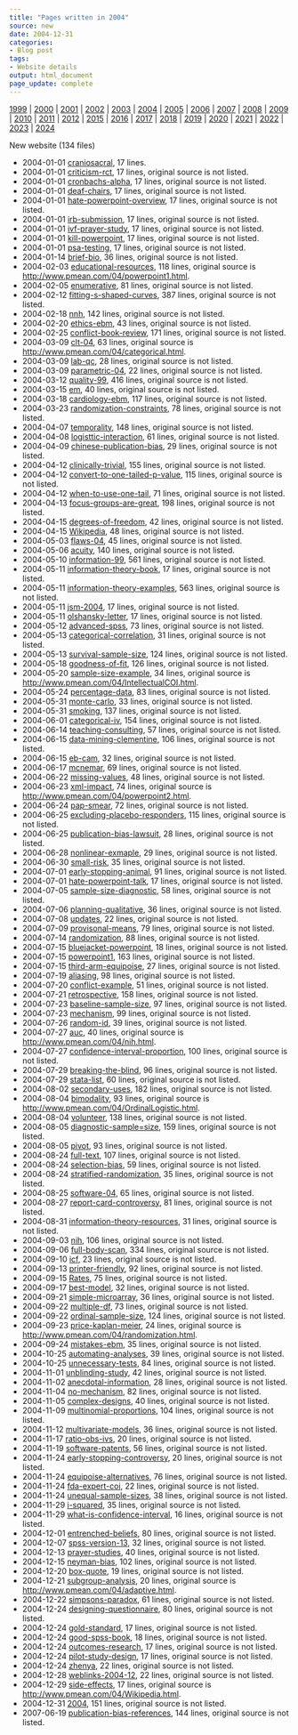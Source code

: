 ```yaml
---
title: "Pages written in 2004"
source: new
date: 2004-12-31
categories:
- Blog post
tags:
- Website details
output: html_document
page_update: complete
---
```

 
[1999](http://new.pmean.com/1999/) | [2000](http://new.pmean.com/2000/) | [2001](http://new.pmean.com/2001/) | [2002](http://new.pmean.com/2002/) | [2003](http://new.pmean.com/2003/) | [2004](http://new.pmean.com/2004/) | [2005](http://new.pmean.com/2005/) | [2006](http://new.pmean.com/2006/) | [2007](http://new.pmean.com/2007/) | [2008](http://new.pmean.com/2008/) | [2009](http://new.pmean.com/2009/) | [2010](http://new.pmean.com/2010/) | [2011](http://new.pmean.com/2011/) | [2012](http://new.pmean.com/2012/) | [2015](http://new.pmean.com/2015/) | [2016](http://new.pmean.com/2016/) | [2017](http://new.pmean.com/2017/) | [2018](http://new.pmean.com/2018/) | [2019](http://new.pmean.com/2019/) | [2020](http://new.pmean.com/2020/) | [2021](http://new.pmean.com/2021/) | [2022](http://new.pmean.com/2022/) | [2023](http://new.pmean.com/2023/) | [2024](http://new.pmean.com/2024/)
 
New website (134 files)
 
+ 2004-01-01 [craniosacral](http://new.pmean.com/craniosacral/),  17 lines.  
+ 2004-01-01 [criticism-rct](http://new.pmean.com/criticism-rct/),  17 lines, original source is not listed.  
+ 2004-01-01 [cronbachs-alpha](http://new.pmean.com/cronbachs-alpha/),  17 lines, original source is not listed.  
+ 2004-01-01 [deaf-chairs](http://new.pmean.com/deaf-chairs/),  17 lines, original source is not listed.  
+ 2004-01-01 [hate-powerpoint-overview](http://new.pmean.com/hate-powerpoint-overview/),  17 lines, original source is not listed.  
+ 2004-01-01 [irb-submission](http://new.pmean.com/irb-submission/),  17 lines, original source is not listed.  
+ 2004-01-01 [ivf-prayer-study](http://new.pmean.com/ivf-prayer-study/),  17 lines, original source is not listed.  
+ 2004-01-01 [kill-powerpoint](http://new.pmean.com/kill-powerpoint/),  17 lines, original source is not listed.  
+ 2004-01-01 [psa-testing](http://new.pmean.com/psa-testing/),  17 lines, original source is not listed.  
+ 2004-01-14 [brief-bio](http://new.pmean.com/brief-bio/),  36 lines, original source is not listed.  
+ 2004-02-03 [educational-resources](http://new.pmean.com/educational-resources/),  118 lines, original source is http://www.pmean.com/04/powerpoint1.html.  
+ 2004-02-05 [enumerative](http://new.pmean.com/enumerative/),  81 lines, original source is not listed.  
+ 2004-02-12 [fitting-s-shaped-curves](http://new.pmean.com/fitting-s-shaped-curves/),  387 lines, original source is not listed.  
+ 2004-02-18 [nnh](http://new.pmean.com/nnh/),  142 lines, original source is not listed.  
+ 2004-02-20 [ethics-ebm](http://new.pmean.com/ethics-ebm/),  43 lines, original source is not listed.  
+ 2004-02-25 [conflict-book-review](http://new.pmean.com/conflict-book-review/),  171 lines, original source is not listed.  
+ 2004-03-09 [clt-04](http://new.pmean.com/clt-04/),  63 lines, original source is http://www.pmean.com/04/categorical.html.  
+ 2004-03-09 [lab-qc](http://new.pmean.com/lab-qc/),  28 lines, original source is not listed.  
+ 2004-03-09 [parametric-04](http://new.pmean.com/parametric-04/),  22 lines, original source is not listed.  
+ 2004-03-12 [quality-99](http://new.pmean.com/quality-99/),  416 lines, original source is not listed.  
+ 2004-03-15 [em](http://new.pmean.com/em/),  40 lines, original source is not listed.  
+ 2004-03-18 [cardiology-ebm](http://new.pmean.com/cardiology-ebm/),  117 lines, original source is not listed.  
+ 2004-03-23 [randomization-constraints](http://new.pmean.com/randomization-constraints/),  78 lines, original source is not listed.  
+ 2004-04-07 [temporality](http://new.pmean.com/temporality/),  148 lines, original source is not listed.  
+ 2004-04-08 [logisttic-interaction](http://new.pmean.com/logisttic-interaction/),  61 lines, original source is not listed.  
+ 2004-04-09 [chinese-publication-bias](http://new.pmean.com/chinese-publication-bias/),  29 lines, original source is not listed.  
+ 2004-04-12 [clinically-trivial](http://new.pmean.com/clinically-trivial/),  155 lines, original source is not listed.  
+ 2004-04-12 [convert-to-one-tailed-p-value](http://new.pmean.com/convert-to-one-tailed-p-value/),  115 lines, original source is not listed.  
+ 2004-04-12 [when-to-use-one-tail](http://new.pmean.com/when-to-use-one-tail/),  71 lines, original source is not listed.  
+ 2004-04-13 [focus-groups-are-great](http://new.pmean.com/focus-groups-are-great/),  198 lines, original source is not listed.  
+ 2004-04-15 [degrees-of-freedom](http://new.pmean.com/degrees-of-freedom/),  42 lines, original source is not listed.  
+ 2004-04-15 [Wikipedia](http://new.pmean.com/Wikipedia/),  48 lines, original source is not listed.  
+ 2004-05-03 [flaws-04](http://new.pmean.com/flaws-04/),  45 lines, original source is not listed.  
+ 2004-05-06 [acuity](http://new.pmean.com/acuity/),  140 lines, original source is not listed.  
+ 2004-05-10 [information-99](http://new.pmean.com/information-99/),  561 lines, original source is not listed.  
+ 2004-05-11 [information-theory-book](http://new.pmean.com/information-theory-book/),  17 lines, original source is not listed.  
+ 2004-05-11 [information-theory-examples](http://new.pmean.com/information-theory-examples/),  563 lines, original source is not listed.  
+ 2004-05-11 [jsm-2004](http://new.pmean.com/jsm-2004/),  17 lines, original source is not listed.  
+ 2004-05-11 [olshansky-letter](http://new.pmean.com/olshansky-letter/),  17 lines, original source is not listed.  
+ 2004-05-12 [advanced-spss](http://new.pmean.com/advanced-spss/),  73 lines, original source is not listed.  
+ 2004-05-13 [categorical-correlation](http://new.pmean.com/categorical-correlation/),  31 lines, original source is not listed.  
+ 2004-05-13 [survival-sample-size](http://new.pmean.com/survival-sample-size/),  124 lines, original source is not listed.  
+ 2004-05-18 [goodness-of-fit](http://new.pmean.com/goodness-of-fit/),  126 lines, original source is not listed.  
+ 2004-05-20 [sample-size-example](http://new.pmean.com/sample-size-example/),  34 lines, original source is http://www.pmean.com/04/IntellectualCOI.html.  
+ 2004-05-24 [percentage-data](http://new.pmean.com/percentage-data/),  83 lines, original source is not listed.  
+ 2004-05-31 [monte-carlo](http://new.pmean.com/monte-carlo/),  33 lines, original source is not listed.  
+ 2004-05-31 [smoking](http://new.pmean.com/smoking/),  137 lines, original source is not listed.  
+ 2004-06-01 [categorical-iv](http://new.pmean.com/categorical-iv/),  154 lines, original source is not listed.  
+ 2004-06-14 [teaching-consulting](http://new.pmean.com/teaching-consulting/),  57 lines, original source is not listed.  
+ 2004-06-15 [data-mining-clementine](http://new.pmean.com/data-mining-clementine/),  106 lines, original source is not listed.  
+ 2004-06-15 [eb-cam](http://new.pmean.com/eb-cam/),  32 lines, original source is not listed.  
+ 2004-06-17 [mcnemar](http://new.pmean.com/mcnemar/),  69 lines, original source is not listed.  
+ 2004-06-22 [missing-values](http://new.pmean.com/missing-values/),  48 lines, original source is not listed.  
+ 2004-06-23 [xml-impact](http://new.pmean.com/xml-impact/),  74 lines, original source is http://www.pmean.com/04/powerpoint2.html.  
+ 2004-06-24 [pap-smear](http://new.pmean.com/pap-smear/),  72 lines, original source is not listed.  
+ 2004-06-25 [excluding-placebo-responders](http://new.pmean.com/excluding-placebo-responders/),  115 lines, original source is not listed.  
+ 2004-06-25 [publication-bias-lawsuit](http://new.pmean.com/publication-bias-lawsuit/),  28 lines, original source is not listed.  
+ 2004-06-28 [nonlinear-exmaple](http://new.pmean.com/nonlinear-exmaple/),  29 lines, original source is not listed.  
+ 2004-06-30 [small-risk](http://new.pmean.com/small-risk/),  35 lines, original source is not listed.  
+ 2004-07-01 [early-stopping-animal](http://new.pmean.com/early-stopping-animal/),  91 lines, original source is not listed.  
+ 2004-07-01 [hate-powerpoint-talk](http://new.pmean.com/hate-powerpoint-talk/),  17 lines, original source is not listed.  
+ 2004-07-05 [sample-size-diagnostic](http://new.pmean.com/sample-size-diagnostic/),  58 lines, original source is not listed.  
+ 2004-07-06 [planning-qualitative](http://new.pmean.com/planning-qualitative/),  36 lines, original source is not listed.  
+ 2004-07-08 [updates](http://new.pmean.com/updates/),  22 lines, original source is not listed.  
+ 2004-07-09 [provisonal-means](http://new.pmean.com/provisonal-means/),  79 lines, original source is not listed.  
+ 2004-07-14 [randomization](http://new.pmean.com/randomization/),  88 lines, original source is not listed.  
+ 2004-07-15 [bluejacket-powerpoint](http://new.pmean.com/bluejacket-powerpoint/),  18 lines, original source is not listed.  
+ 2004-07-15 [powerpoint1](http://new.pmean.com/powerpoint1/),  163 lines, original source is not listed.  
+ 2004-07-15 [third-arm-equipoise](http://new.pmean.com/third-arm-equipoise/),  27 lines, original source is not listed.  
+ 2004-07-19 [aliasing](http://new.pmean.com/aliasing/),  98 lines, original source is not listed.  
+ 2004-07-20 [conflict-example](http://new.pmean.com/conflict-example/),  51 lines, original source is not listed.  
+ 2004-07-21 [retrospective](http://new.pmean.com/retrospective/),  158 lines, original source is not listed.  
+ 2004-07-23 [baseline-sample-size](http://new.pmean.com/baseline-sample-size/),  97 lines, original source is not listed.  
+ 2004-07-23 [mechanism](http://new.pmean.com/mechanism/),  99 lines, original source is not listed.  
+ 2004-07-26 [random-id](http://new.pmean.com/random-id/),  39 lines, original source is not listed.  
+ 2004-07-27 [auc](http://new.pmean.com/auc/),  40 lines, original source is http://www.pmean.com/04/nih.html.  
+ 2004-07-27 [confidence-interval-proportion](http://new.pmean.com/confidence-interval-proportion/),  100 lines, original source is not listed.  
+ 2004-07-29 [breaking-the-blind](http://new.pmean.com/breaking-the-blind/),  96 lines, original source is not listed.  
+ 2004-07-29 [stata-list](http://new.pmean.com/stata-list/),  60 lines, original source is not listed.  
+ 2004-08-02 [secondary-uses](http://new.pmean.com/secondary-uses/),  182 lines, original source is not listed.  
+ 2004-08-04 [bimodality](http://new.pmean.com/bimodality/),  93 lines, original source is http://www.pmean.com/04/OrdinalLogistic.html.  
+ 2004-08-04 [volunteer](http://new.pmean.com/volunteer/),  138 lines, original source is not listed.  
+ 2004-08-05 [diagnostic-sample=size](http://new.pmean.com/diagnostic-sample=size/),  159 lines, original source is not listed.  
+ 2004-08-05 [pivot](http://new.pmean.com/pivot/),  93 lines, original source is not listed.  
+ 2004-08-24 [full-text](http://new.pmean.com/full-text/),  107 lines, original source is not listed.  
+ 2004-08-24 [selection-bias](http://new.pmean.com/selection-bias/),  59 lines, original source is not listed.  
+ 2004-08-24 [stratified-randomization](http://new.pmean.com/stratified-randomization/),  35 lines, original source is not listed.  
+ 2004-08-25 [software-04](http://new.pmean.com/software-04/),  65 lines, original source is not listed.  
+ 2004-08-27 [report-card-controversy](http://new.pmean.com/report-card-controversy/),  81 lines, original source is not listed.  
+ 2004-08-31 [information-theory-resources](http://new.pmean.com/information-theory-resources/),  31 lines, original source is not listed.  
+ 2004-09-03 [nih](http://new.pmean.com/nih/),  106 lines, original source is not listed.  
+ 2004-09-06 [full-body-scan](http://new.pmean.com/full-body-scan/),  334 lines, original source is not listed.  
+ 2004-09-10 [icf](http://new.pmean.com/icf/),  23 lines, original source is not listed.  
+ 2004-09-13 [printer-friendly](http://new.pmean.com/printer-friendly/),  92 lines, original source is not listed.  
+ 2004-09-15 [Rates](http://new.pmean.com/Rates/),  75 lines, original source is not listed.  
+ 2004-09-17 [best-model](http://new.pmean.com/best-model/),  32 lines, original source is not listed.  
+ 2004-09-21 [simple-microarray](http://new.pmean.com/simple-microarray/),  36 lines, original source is not listed.  
+ 2004-09-22 [multiple-df](http://new.pmean.com/multiple-df/),  73 lines, original source is not listed.  
+ 2004-09-22 [ordinal-sample-size](http://new.pmean.com/ordinal-sample-size/),  124 lines, original source is not listed.  
+ 2004-09-23 [price-kaplan-meier](http://new.pmean.com/price-kaplan-meier/),  24 lines, original source is http://www.pmean.com/04/randomization.html.  
+ 2004-09-24 [mistakes-ebm](http://new.pmean.com/mistakes-ebm/),  35 lines, original source is not listed.  
+ 2004-10-25 [automating-analyses](http://new.pmean.com/automating-analyses/),  39 lines, original source is not listed.  
+ 2004-10-25 [unnecessary-tests](http://new.pmean.com/unnecessary-tests/),  84 lines, original source is not listed.  
+ 2004-11-01 [unblinding-study](http://new.pmean.com/unblinding-study/),  42 lines, original source is not listed.  
+ 2004-11-02 [anecdotal-information](http://new.pmean.com/anecdotal-information/),  28 lines, original source is not listed.  
+ 2004-11-04 [no-mechanism](http://new.pmean.com/no-mechanism/),  82 lines, original source is not listed.  
+ 2004-11-05 [complex-designs](http://new.pmean.com/complex-designs/),  40 lines, original source is not listed.  
+ 2004-11-09 [multinomial-proportions](http://new.pmean.com/multinomial-proportions/),  104 lines, original source is not listed.  
+ 2004-11-12 [multivariate-models](http://new.pmean.com/multivariate-models/),  36 lines, original source is not listed.  
+ 2004-11-17 [ratio-obs-ivs](http://new.pmean.com/ratio-obs-ivs/),  20 lines, original source is not listed.  
+ 2004-11-19 [software-patents](http://new.pmean.com/software-patents/),  56 lines, original source is not listed.  
+ 2004-11-24 [early-stopping-controversy](http://new.pmean.com/early-stopping-controversy/),  20 lines, original source is not listed.  
+ 2004-11-24 [equipoise-alternatives](http://new.pmean.com/equipoise-alternatives/),  76 lines, original source is not listed.  
+ 2004-11-24 [fda-expert-coi](http://new.pmean.com/fda-expert-coi/),  22 lines, original source is not listed.  
+ 2004-11-24 [unequal-sample-sizes](http://new.pmean.com/unequal-sample-sizes/),  38 lines, original source is not listed.  
+ 2004-11-29 [i-squared](http://new.pmean.com/i-squared/),  35 lines, original source is not listed.  
+ 2004-11-29 [what-is-confidence-interval](http://new.pmean.com/what-is-confidence-interval/),  16 lines, original source is not listed.  
+ 2004-12-01 [entrenched-beliefs](http://new.pmean.com/entrenched-beliefs/),  80 lines, original source is not listed.  
+ 2004-12-07 [spss-version-13](http://new.pmean.com/spss-version-13/),  32 lines, original source is not listed.  
+ 2004-12-13 [prayer-studies](http://new.pmean.com/prayer-studies/),  40 lines, original source is not listed.  
+ 2004-12-15 [neyman-bias](http://new.pmean.com/neyman-bias/),  102 lines, original source is not listed.  
+ 2004-12-20 [box-quote](http://new.pmean.com/box-quote/),  19 lines, original source is not listed.  
+ 2004-12-21 [subgroup-analysis](http://new.pmean.com/subgroup-analysis/),  20 lines, original source is http://www.pmean.com/04/adaptive.html.  
+ 2004-12-22 [simpsons-paradox](http://new.pmean.com/simpsons-paradox/),  61 lines, original source is not listed.  
+ 2004-12-24 [designing-questionnaire](http://new.pmean.com/designing-questionnaire/),  80 lines, original source is not listed.  
+ 2004-12-24 [gold-standard](http://new.pmean.com/gold-standard/),  17 lines, original source is not listed.  
+ 2004-12-24 [good-spss-book](http://new.pmean.com/good-spss-book/),  18 lines, original source is not listed.  
+ 2004-12-24 [outcomes-research](http://new.pmean.com/outcomes-research/),  17 lines, original source is not listed.  
+ 2004-12-24 [pilot-study-design](http://new.pmean.com/pilot-study-design/),  17 lines, original source is not listed.  
+ 2004-12-24 [zhenya](http://new.pmean.com/zhenya/),  22 lines, original source is not listed.  
+ 2004-12-28 [weblinks-2004-12](http://new.pmean.com/weblinks-2004-12/),  22 lines, original source is not listed.  
+ 2004-12-29 [side-effects](http://new.pmean.com/side-effects/),  17 lines, original source is http://www.pmean.com/04/Wikipedia.html.  
+ 2004-12-31 [2004](http://new.pmean.com/2004/),  151 lines, original source is not listed.  
+ 2007-06-19 [publication-bias-references](http://new.pmean.com/publication-bias-references/),  144 lines, original source is not listed.
 
